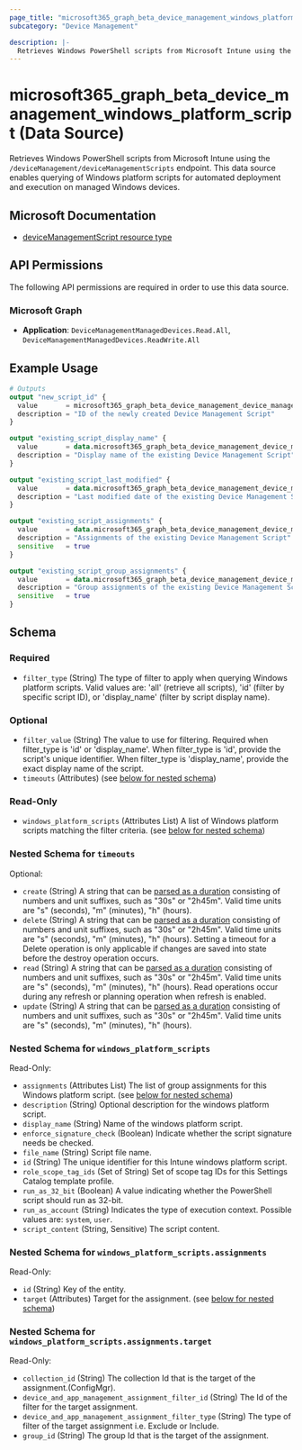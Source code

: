 ```yaml
---
page_title: "microsoft365_graph_beta_device_management_windows_platform_script Data Source - terraform-provider-microsoft365"
subcategory: "Device Management"

description: |-
  Retrieves Windows PowerShell scripts from Microsoft Intune using the /deviceManagement/deviceManagementScripts endpoint. This data source enables querying of Windows platform scripts for automated deployment and execution on managed Windows devices.
---
```


# microsoft365_graph_beta_device_management_windows_platform_script (Data Source)

Retrieves Windows PowerShell scripts from Microsoft Intune using the `/deviceManagement/deviceManagementScripts` endpoint. This data source enables querying of Windows platform scripts for automated deployment and execution on managed Windows devices.

## Microsoft Documentation

- [deviceManagementScript resource type](https://learn.microsoft.com/en-us/graph/api/resources/intune-devices-devicemanagementscript?view=graph-rest-beta)

## API Permissions

The following API permissions are required in order to use this data source.

### Microsoft Graph

- **Application**: `DeviceManagementManagedDevices.Read.All`, `DeviceManagementManagedDevices.ReadWrite.All`

## Example Usage

```terraform
# Outputs
output "new_script_id" {
  value       = microsoft365_graph_beta_device_management_device_management_script.example.id
  description = "ID of the newly created Device Management Script"
}

output "existing_script_display_name" {
  value       = data.microsoft365_graph_beta_device_management_device_management_script.existing_script.display_name
  description = "Display name of the existing Device Management Script"
}

output "existing_script_last_modified" {
  value       = data.microsoft365_graph_beta_device_management_device_management_script.existing_script.last_modified_date_time
  description = "Last modified date of the existing Device Management Script"
}

output "existing_script_assignments" {
  value       = data.microsoft365_graph_beta_device_management_device_management_script.existing_script.assignments
  description = "Assignments of the existing Device Management Script"
  sensitive   = true
}

output "existing_script_group_assignments" {
  value       = data.microsoft365_graph_beta_device_management_device_management_script.existing_script.group_assignments
  description = "Group assignments of the existing Device Management Script"
  sensitive   = true
}
```

<!-- schema generated by tfplugindocs -->
## Schema

### Required

- `filter_type` (String) The type of filter to apply when querying Windows platform scripts. Valid values are: 'all' (retrieve all scripts), 'id' (filter by specific script ID), or 'display_name' (filter by script display name).

### Optional

- `filter_value` (String) The value to use for filtering. Required when filter_type is 'id' or 'display_name'. When filter_type is 'id', provide the script's unique identifier. When filter_type is 'display_name', provide the exact display name of the script.
- `timeouts` (Attributes) (see [below for nested schema](#nestedatt--timeouts))

### Read-Only

- `windows_platform_scripts` (Attributes List) A list of Windows platform scripts matching the filter criteria. (see [below for nested schema](#nestedatt--windows_platform_scripts))

<a id="nestedatt--timeouts"></a>
### Nested Schema for `timeouts`

Optional:

- `create` (String) A string that can be [parsed as a duration](https://pkg.go.dev/time#ParseDuration) consisting of numbers and unit suffixes, such as "30s" or "2h45m". Valid time units are "s" (seconds), "m" (minutes), "h" (hours).
- `delete` (String) A string that can be [parsed as a duration](https://pkg.go.dev/time#ParseDuration) consisting of numbers and unit suffixes, such as "30s" or "2h45m". Valid time units are "s" (seconds), "m" (minutes), "h" (hours). Setting a timeout for a Delete operation is only applicable if changes are saved into state before the destroy operation occurs.
- `read` (String) A string that can be [parsed as a duration](https://pkg.go.dev/time#ParseDuration) consisting of numbers and unit suffixes, such as "30s" or "2h45m". Valid time units are "s" (seconds), "m" (minutes), "h" (hours). Read operations occur during any refresh or planning operation when refresh is enabled.
- `update` (String) A string that can be [parsed as a duration](https://pkg.go.dev/time#ParseDuration) consisting of numbers and unit suffixes, such as "30s" or "2h45m". Valid time units are "s" (seconds), "m" (minutes), "h" (hours).


<a id="nestedatt--windows_platform_scripts"></a>
### Nested Schema for `windows_platform_scripts`

Read-Only:

- `assignments` (Attributes List) The list of group assignments for this Windows platform script. (see [below for nested schema](#nestedatt--windows_platform_scripts--assignments))
- `description` (String) Optional description for the windows platform script.
- `display_name` (String) Name of the windows platform script.
- `enforce_signature_check` (Boolean) Indicate whether the script signature needs be checked.
- `file_name` (String) Script file name.
- `id` (String) The unique identifier for this Intune windows platform script.
- `role_scope_tag_ids` (Set of String) Set of scope tag IDs for this Settings Catalog template profile.
- `run_as_32_bit` (Boolean) A value indicating whether the PowerShell script should run as 32-bit.
- `run_as_account` (String) Indicates the type of execution context. Possible values are: `system`, `user`.
- `script_content` (String, Sensitive) The script content.

<a id="nestedatt--windows_platform_scripts--assignments"></a>
### Nested Schema for `windows_platform_scripts.assignments`

Read-Only:

- `id` (String) Key of the entity.
- `target` (Attributes) Target for the assignment. (see [below for nested schema](#nestedatt--windows_platform_scripts--assignments--target))

<a id="nestedatt--windows_platform_scripts--assignments--target"></a>
### Nested Schema for `windows_platform_scripts.assignments.target`

Read-Only:

- `collection_id` (String) The collection Id that is the target of the assignment.(ConfigMgr).
- `device_and_app_management_assignment_filter_id` (String) The Id of the filter for the target assignment.
- `device_and_app_management_assignment_filter_type` (String) The type of filter of the target assignment i.e. Exclude or Include.
- `group_id` (String) The group Id that is the target of the assignment.